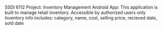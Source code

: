 SSDI 6112 Project:
Inventory Management Android App: This application is built to manage retail inventory.
Accessible by authorized users only
Inventory info includes: category, name, cost, selling price, recieved date, sold date

